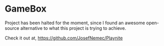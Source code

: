 # GameBox

Project has been halted for the moment, since I found an awesome open-source alternative to what this project is trying to achieve.

Check it out at,
https://github.com/JosefNemec/Playnite
